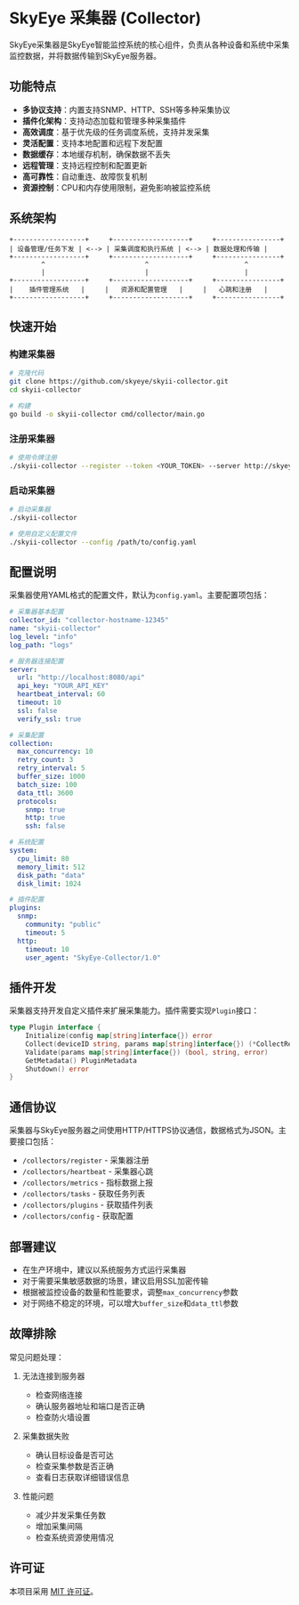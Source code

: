 # SkyEye 采集器 (Collector)

SkyEye采集器是SkyEye智能监控系统的核心组件，负责从各种设备和系统中采集监控数据，并将数据传输到SkyEye服务器。

## 功能特点

- **多协议支持**：内置支持SNMP、HTTP、SSH等多种采集协议
- **插件化架构**：支持动态加载和管理多种采集插件
- **高效调度**：基于优先级的任务调度系统，支持并发采集
- **灵活配置**：支持本地配置和远程下发配置
- **数据缓存**：本地缓存机制，确保数据不丢失
- **远程管理**：支持远程控制和配置更新
- **高可靠性**：自动重连、故障恢复机制
- **资源控制**：CPU和内存使用限制，避免影响被监控系统

## 系统架构

```
+------------------+     +-------------------+     +----------------+
| 设备管理/任务下发 | <--> | 采集调度和执行系统 | <--> | 数据处理和传输 |
+------------------+     +-------------------+     +----------------+
        ^                         ^                        ^
        |                         |                        |
+------------------+     +-------------------+     +----------------+
|    插件管理系统   |     |   资源和配置管理   |     |   心跳和注册   |
+------------------+     +-------------------+     +----------------+
```



## 快速开始

### 构建采集器

```bash
# 克隆代码
git clone https://github.com/skyeye/skyii-collector.git
cd skyii-collector

# 构建
go build -o skyii-collector cmd/collector/main.go
```

### 注册采集器

```bash
# 使用令牌注册
./skyii-collector --register --token <YOUR_TOKEN> --server http://skyeye-server:8080/api
```

### 启动采集器

```bash
# 启动采集器
./skyii-collector

# 使用自定义配置文件
./skyii-collector --config /path/to/config.yaml
```

## 配置说明

采集器使用YAML格式的配置文件，默认为`config.yaml`。主要配置项包括：

```yaml
# 采集器基本配置
collector_id: "collector-hostname-12345"
name: "skyii-collector"
log_level: "info"
log_path: "logs"

# 服务器连接配置
server:
  url: "http://localhost:8080/api"
  api_key: "YOUR_API_KEY"
  heartbeat_interval: 60
  timeout: 10
  ssl: false
  verify_ssl: true

# 采集配置
collection:
  max_concurrency: 10
  retry_count: 3
  retry_interval: 5
  buffer_size: 1000
  batch_size: 100
  data_ttl: 3600
  protocols:
    snmp: true
    http: true
    ssh: false

# 系统配置
system:
  cpu_limit: 80
  memory_limit: 512
  disk_path: "data"
  disk_limit: 1024

# 插件配置
plugins:
  snmp:
    community: "public"
    timeout: 5
  http:
    timeout: 10
    user_agent: "SkyEye-Collector/1.0"
```

## 插件开发

采集器支持开发自定义插件来扩展采集能力。插件需要实现`Plugin`接口：

```go
type Plugin interface {
    Initialize(config map[string]interface{}) error
    Collect(deviceID string, params map[string]interface{}) (*CollectResult, error)
    Validate(params map[string]interface{}) (bool, string, error)
    GetMetadata() PluginMetadata
    Shutdown() error
}
```

## 通信协议

采集器与SkyEye服务器之间使用HTTP/HTTPS协议通信，数据格式为JSON。主要接口包括：

- `/collectors/register` - 采集器注册
- `/collectors/heartbeat` - 采集器心跳
- `/collectors/metrics` - 指标数据上报
- `/collectors/tasks` - 获取任务列表
- `/collectors/plugins` - 获取插件列表
- `/collectors/config` - 获取配置

## 部署建议

- 在生产环境中，建议以系统服务方式运行采集器
- 对于需要采集敏感数据的场景，建议启用SSL加密传输
- 根据被监控设备的数量和性能要求，调整`max_concurrency`参数
- 对于网络不稳定的环境，可以增大`buffer_size`和`data_ttl`参数

## 故障排除

常见问题处理：

1. 无法连接到服务器
   - 检查网络连接
   - 确认服务器地址和端口是否正确
   - 检查防火墙设置

2. 采集数据失败
   - 确认目标设备是否可达
   - 检查采集参数是否正确
   - 查看日志获取详细错误信息

3. 性能问题
   - 减少并发采集任务数
   - 增加采集间隔
   - 检查系统资源使用情况

## 许可证

本项目采用 [MIT 许可证](LICENSE)。 